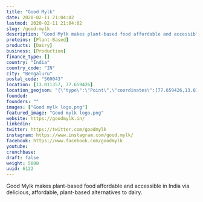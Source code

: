 ```yaml
---
title: "Good Mylk"
date: 2020-02-11 21:04:02
lastmod: 2020-02-11 21:04:02
slug: /good-mylk
description: "Good Mylk makes plant-based food affordable and accessible in India via delicious, affordable, plant-based alternatives to dairy."
proteins: [Plant-Based]
products: [Dairy]
business: [Production]
finance_type: []
country: "India"
country_code: "IN"
city: "Bengaluru"
postal_code: "560043"
location: [13.011357, 77.659426]
location_geojson: "{\"type\":\"Point\",\"coordinates\":[77.659426,13.011357]}"
founded: 
founders: ""
images: ["Good mylk logo.png"]
featured_image: "Good mylk logo.png"
website: https://goodmylk.in/
linkedin: 
twitter: https://twitter.com/goodmylk
instagram: https://www.instagram.com/good.mylk/
facebook: https://www.facebook.com/goodmylk
youtube: 
crunchbase: 
draft: false
weight: 5000
uuid: 6122
---
```

Good Mylk makes plant-based food affordable and accessible in India via delicious, affordable, plant-based alternatives to dairy.
